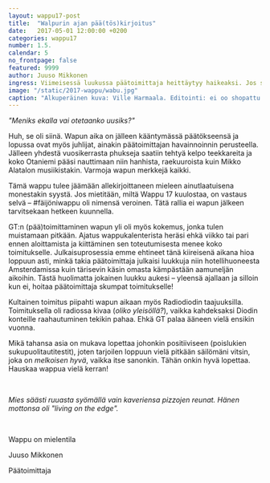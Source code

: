 ```yaml
---
layout: wappu17-post
title:  "Walpurin ajan pää(tös)kirjoitus"
date:   2017-05-01 12:00:00 +0200
categories: wappu17
number: 1.5.
calendar: 5
no_frontpage: false
featured: 9999
author: Juuso Mikkonen
ingress: Viimeisessä luukussa päätoimittaja heittäytyy haikeaksi. Jos sul lysti on niin kanna Juuso ulos!
image: "/static/2017-wappu/wabu.jpg"
caption: "Alkuperäinen kuva: Ville Harmaala. Editointi: ei oo shopattu t. PTJ"
---
```


*"Meniks ekalla vai otetaanko uusiks?"*

Huh, se oli siinä. Wapun aika on jälleen kääntymässä päätökseensä ja lopussa ovat myös juhlijat, ainakin päätoimittajan havainnoinnin perusteella. Jälleen yhdestä vuosikerrasta phukseja saatiin tehtyä kelpo teekkareita ja koko Otaniemi pääsi nauttimaan niin hanhista, raekuuroista kuin Mikko Alatalon musiikistakin. Varmoja wapun merkkejä kaikki.

Tämä wappu tulee jäämään allekirjoittaneen mieleen ainutlaatuisena monestakin syystä. Jos mietitään, miltä Wappu 17 kuulostaa, on vastaus selvä – #fäijöniwappu oli nimensä veroinen. Tätä rallia ei wapun jälkeen tarvitsekaan hetkeen kuunnella.

GT:n (pää)toimittaminen wapun yli oli myös kokemus, jonka tulen muistamaan pitkään. Ajatus wappukalenterista heräsi ehkä viikko tai pari ennen aloittamista ja kiittäminen sen toteutumisesta menee koko toimitukselle. Julkaisuprosessia emme ehtineet tänä kiireisenä aikana hioa loppuun asti, minkä takia päätoimittaja julkaisi luukkuja niin hotellihuoneesta Amsterdamissa kuin tärisevin käsin omasta kämpästään aamuneljän aikoihin. Tästä huolimatta jokainen luukku aukesi – yleensä ajallaan ja silloin kun ei, hoitaa päätoimittaja skumpat toimitukselle!

Kultainen toimitus piipahti wapun aikaan myös Radiodiodin taajuuksilla. Toimituksella oli radiossa kivaa (*oliko yleisöllä?*), vaikka kahdeksaksi Diodin konteille raahautuminen tekikin pahaa. Ehkä GT palaa ääneen vielä ensikin vuonna.

Mikä tahansa asia on mukava lopettaa johonkin positiiviseen (poislukien sukupuolitautitestit), joten tarjoilen loppuun vielä pitkään säilömäni vitsin, joka on *melkoisen hyvä*, vaikka itse sanonkin. Tähän onkin hyvä lopettaa. Hauskaa wappua vielä kerran!


<br>

*Mies säästi ruuasta syömällä vain kaveriensa pizzojen reunat. Hänen mottonsa oli "living on the edge".*


<br>



Wappu on mielentila

Juuso Mikkonen

Päätoimittaja